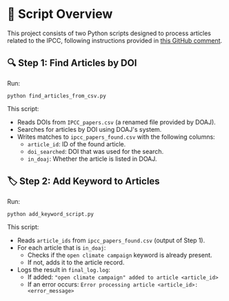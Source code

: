 # 📄 Script Overview
This project consists of two Python scripts designed to process articles related to the IPCC, following instructions provided in [this GitHub comment](https://github.com/DOAJ/doajPM/issues/4032#issuecomment-2961733603).

## 🔍 Step 1: Find Articles by DOI
Run:

```
python find_articles_from_csv.py
```

This script:

* Reads DOIs from `IPCC_papers.csv` (a renamed file provided by DOAJ).
* Searches for articles by DOI using DOAJ's system.
* Writes matches to `ipcc_papers_found.csv` with the following columns:
  * `article_id`: ID of the found article.
  * `doi_searched`: DOI that was used for the search.
  * `in_doaj`: Whether the article is listed in DOAJ.

## 🏷️ Step 2: Add Keyword to Articles
Run:
```
python add_keyword_script.py
```

This script:

* Reads `article_ids` from `ipcc_papers_found.csv` (output of Step 1).
* For each article that is `in_doaj`:
  * Checks if the `open climate campaign` keyword is already present.
  * If not, adds it to the article record.
* Logs the result in `final_log.log`:
  * If added: `"open climate campaign" added to article <article_id>`
  * If an error occurs: `Error processing article <article_id>: <error_message>`